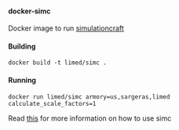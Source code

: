 #### docker-simc
Docker image to run [simulationcraft](https://simulationcraft.org)

#### Building
```
docker build -t limed/simc .
```

#### Running
```
docker run limed/simc armory=us,sargeras,limed calculate_scale_factors=1
```

Read [this](https://github.com/simulationcraft/simc/wiki/StartersGuide) for more information on how to use simc
